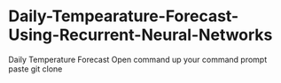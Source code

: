 # Daily-Tempearature-Forecast-Using-Recurrent-Neural-Networks
Daily Temperature Forecast
Open command up your command prompt
paste git clone 
